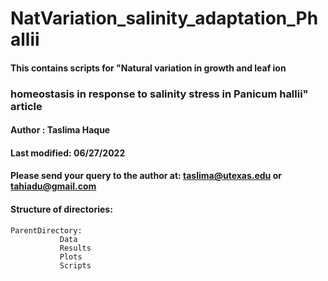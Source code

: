 # NatVariation_salinity_adaptation_Phallii

#### This contains scripts for "Natural variation in growth and leaf ion
### homeostasis in response to salinity stress in Panicum hallii" article


#### Author : Taslima Haque                                                                                                 
#### Last modified: 06/27/2022                                                                                        
#### Please send your query to the author at: taslima@utexas.edu or tahiadu@gmail.com   

#### Structure of directories:
```
ParentDirectory:
           Data
           Results
           Plots
           Scripts
```
